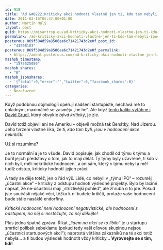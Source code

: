 ```yaml
---
id: 918
title: 'Ad &#8222;Kriticky akci hodnotí vlastně jen ti, kdo tam nebyli.&#8220; #IPO48'
date: 2011-02-16T06:47:00+01:00
author: Martin Malý
layout: post
guid: https://misantrop.eu/ad-kriticky-akci-hodnoti-vlastne-jen-ti-kdo-tam-nebyli-ipo48/
permalink: /ad-kriticky-akci-hodnoti-vlastne-jen-ti-kdo-tam-nebyli-ipo48/
posterous_869f584d59a8506ee6c71421743d2e0f_post_id:
  - "43208183"
posterous_869f584d59a8506ee6c71421743d2e0f_permalink:
  - https://adent.posterous.com/ad-kriticky-akci-hodnoti-vlastne-jen-ti-kdo-t
mashsb_timestamp:
  - "1575525050"
mashsb_shares:
  - "0"
mashsb_jsonshares:
  - '{"total":0,"error":"","twitter":0,"facebook_shares":0}'
categories:
  - Nezařazené
---
```

Když podobnou dojmologi&iacute; operuj&iacute; nad&scaron;en&iacute; startupist&eacute;, nech&aacute;v&aacute; mě to chladn&yacute;m, maxim&aacute;lně se zasměju &#8222;he he&#8220;. Ale když [tento kalibr vyt&aacute;hne i David Grudl](https://www.latrine.cz/nadsen-z-ipo48-i-po-48-hodinach), kter&yacute; obvykle _b&yacute;v&aacute; kritick&yacute;_, je zle.

David totiž objevil ani ne Ameriku &#8211; objevil možn&aacute; tak Ben&aacute;tky. Nad Jizerou. Jeho tvrzen&iacute; vlastně ř&iacute;k&aacute;, že _ti, kdo tam byli, jsou v hodnocen&iacute; akce nekritičt&iacute;._

Už si rozum&iacute;me?

Je to norm&aacute;ln&iacute; a je to v&scaron;ude. David popisuje, jak chodil od t&yacute;mu k t&yacute;mu a bořil jejich představy o tom, jak to maj&iacute; dělat. Ty t&yacute;my byly uzavřen&eacute;, ti kdo v nich byli, měli nekritick&eacute; hodnocen&iacute;, a on s&aacute;m, kter&yacute; v t&yacute;mu nebyl a měl tud&iacute;ž odstup, kriticky hodnotil jejich pr&aacute;ci.

A tady se děje tot&eacute;ž, jen o ř&aacute;d v&yacute;&scaron;. Lid&eacute;, co nebyli v &#8222;t&yacute;mu IPO&#8220; &#8211; rozuměj &#8222;&uacute;častni akce&#8220; &#8211; kriticky z odstupu hodnot&iacute; v&yacute;sledn&eacute; projekty. Bylo by lacin&eacute; napsat, že ne-&uacute;častn&iacute;ci maj&iacute; &#8222;stř&iacute;zlivěj&scaron;&iacute; pohled&#8220;, ale zhruba o to jde. Pokud jste souč&aacute;st&iacute; nějak&eacute; věci, těžko k n&iacute; budete kritičt&iacute;, protože va&scaron;e hodnocen&iacute; bude st&aacute;le nas&aacute;kl&eacute; endorfiny.

_Kritick&eacute; hodnocen&iacute; nen&iacute; hodnocen&iacute; negativistick&eacute;, ale hodnocen&iacute; s odstupem; na něj si nestěžujte, za něj děkujte!_

Plus jedna &scaron;patn&aacute; zpr&aacute;va: Ř&iacute;kat &#8222;_lidem na akci se to l&iacute;bilo_&#8220; je u startupu smrt&iacute;c&iacute; polibek sebeklamu (pokud tedy va&scaron;&iacute; c&iacute;lovou skupinou nejsou &#8222;&uacute;častn&iacute;ci startupov&yacute;ch akc&iacute;&#8220;); naprost&aacute; vět&scaron;ina z&aacute;kazn&iacute;ků na t&eacute; akci totiž nebyla&#8230; a ti budou v&yacute;sledek hodnotit vždy kriticky&#8230; **Vyrovnejte se s t&iacute;m, lidi!**